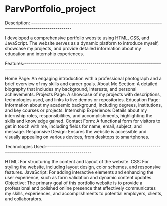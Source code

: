 # ParvPortfolio_project

Description: --------------------------------------------------------------------------------------------------

I developed a comprehensive portfolio website using HTML, CSS, and JavaScript. The website serves as a dynamic platform to introduce myself, showcase my projects, and provide detailed information about my education and internship experiences.

Features:-------------------------------------------------------------------------------------------------------------

Home Page: An engaging introduction with a professional photograph and a brief overview of my skills and career goals.
About Me Section: A detailed biography that includes my background, interests, and personal achievements.
Projects Page: A showcase of my projects with descriptions, technologies used, and links to live demos or repositories.
Education Page: Information about my academic background, including degrees, institutions, and key courses or projects.
Internship Experience: Details about my internship roles, responsibilities, and accomplishments, highlighting the skills and knowledge gained.
Contact Form: A functional form for visitors to get in touch with me, including fields for name, email, subject, and message.
Responsive Design: Ensures the website is accessible and visually appealing on various devices, from desktops to smartphones.

Technologies Used:----------------------------------------------------------------------------------------------------

HTML: For structuring the content and layout of the website.
CSS: For styling the website, including layout design, color schemes, and responsive features.
JavaScript: For adding interactive elements and enhancing the user experience, such as form validation and dynamic content updates.
Objective:
The primary goal of this portfolio website is to provide a professional and polished online presence that effectively communicates my skills, experiences, and accomplishments to potential employers, clients, and collaborators.
